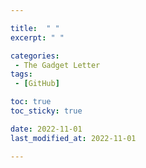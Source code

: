 ```yaml
---

title:  " "
excerpt: " "

categories:
 - The Gadget Letter
tags:
 - [GitHub]

toc: true
toc_sticky: true

date: 2022-11-01
last_modified_at: 2022-11-01

---
```


### 


###